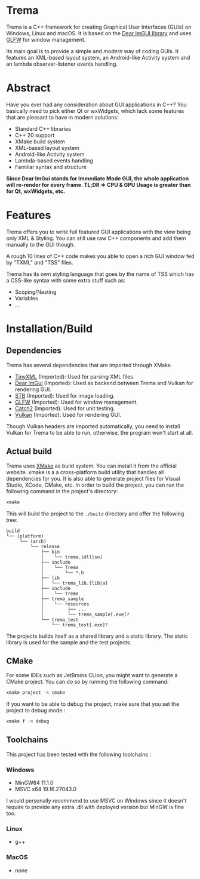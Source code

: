 # Trema
Trema is a C++ framework for creating Graphical User Interfaces (GUIs) on Windows, Linux and macOS. It is based on the [Dear ImGUI library](https://github.com/ocornut/imgui) and uses [GLFW](https://www.glfw.org/) for window management.

Its main goal is to provide a simple and *modern* way of coding GUIs. It features an XML-based layout system, an Android-like Activity system and an lambda observer-listener events handling.

# Abstract
Have you ever had any consideration about GUI applications in C++? 
You basically need to pick either Qt or wxWidgets, which lack some features that are pleasant to have in modern solutions:
- Standard C++ libraries
- C++ 20 support
- XMake build system
- XML-based layout system
- Android-like Activity system
- Lambda-based events handling
- Familiar syntax and structure

**Since Dear ImGui stands for Immediate Mode GUI, the whole application will re-render for every frame. TL;DR => CPU & GPU Usage is greater than for Qt, wxWidgets, etc.**

# Features
Trema offers you to write full featured GUI applications with the view being only XML & Styling.
You can still use raw C++ components and add them manually to the GUI though.

A rough 10 lines of C++ code makes you able to open a rich GUI window fed by "TXML" and "TSS" files. 

Trema has its own styling language that goes by the name of TSS which has a CSS-like syntax with some extra stuff such as:
- Scoping/Nesting
- Variables
- ...

# Installation/Build
## Dependencies
Trema has several dependencies that are imported through XMake.
- [TinyXML](https://www.grinninglizard.com/tinyxml/) (Imported): Used for parsing XML files.
- [Dear ImGui](https://github.com/ocornut/imgui) (Imported): Used as backend between Trema and Vulkan for rendering GUI.
- [STB](https://github.com/nothings/stb) (Imported): Used for image loading.
- [GLFW](https://www.glfw.org/) (Imported): Used for window management.
- [Catch2](https://github.com/catchorg/Catch2) (Imported): Used for unit testing.
- [Vulkan](https://www.khronos.org/vulkan/) (Imported): Used for rendering GUI.

Though Vulkan headers are imported automatically, you need to install Vulkan for Trema to be able to run, otherwise, the program won't start at all.

## Actual build
Trema uses [XMake](https://xmake.io/) as build system. You can install it from the official website.
xmake is a a cross-platform build utility that handles all dependencies for you. It is also able to generate project files for Visual Studio, XCode, CMake, etc.
In order to build the project, you can run the following command in the project's directory:

```bash
xmake
```

This will build the project to the ```./build``` directory and offer the following tree:
```
build
└── (platform)
     └── (arch)
         └── release
             ├── bin
             │    └── trema.[dll|so]
             ├── include
             │    └── Trema
             │        └── *.h
             ├── lib
             │   └── trema_lib.[lib|a]
             ├── include
             │    └── Trema
             ├── trema_sample
             │    └── resources
             │         ├── ...
             │         └── trema_sample[.exe]?
             └── trema_test
                 └── trema_test[.exe]?
```

The projects builds itself as a shared library and a static library. The static library is used for the sample and the test projects.

## CMake
For some IDEs such as JetBrains CLion, you might want to generate a CMake project. You can do so by running the following command:

```bash 
xmake project -k cmake
```

If you want to be able to debug the project, make sure that you set the project to debug mode :

```bash
xmake f -m debug
```

## Toolchains
This project has been tested with the following toolchains :

### Windows
- MinGW64     11.1.0
- MSVC x64    19.16.27043.0

I would personally recommend to use MSVC on Windows since it doesn't require to provide any extra .dll with deployed version but MinGW is fine too.

### Linux
- g++   

### MacOS
- none

